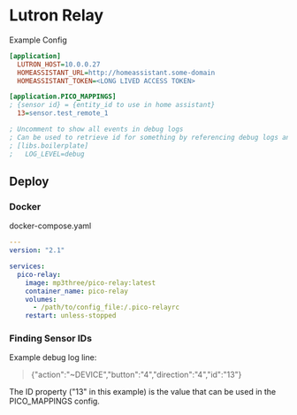 # Lutron Relay

Example Config

```ini
[application]
  LUTRON_HOST=10.0.0.27
  HOMEASSISTANT_URL=http://homeassistant.some-domain
  HOMEASSISTANT_TOKEN=<LONG LIVED ACCESS TOKEN>

[application.PICO_MAPPINGS]
; {sensor id} = {entity_id to use in home assistant}
  13=sensor.test_remote_1

; Uncomment to show all events in debug logs
; Can be used to retrieve id for something by referencing debug logs and pushing buttons on the device
; [libs.boilerplate]
;   LOG_LEVEL=debug
```

## Deploy

### Docker

docker-compose.yaml

```yaml
---
version: "2.1"

services:
  pico-relay:
    image: mp3three/pico-relay:latest
    container_name: pico-relay
    volumes:
      - /path/to/config_file:/.pico-relayrc
    restart: unless-stopped
```

### Finding Sensor IDs

Example debug log line:

> {"action":"~DEVICE","button":"4","direction":"4","id":"13"}

The ID property ("13" in this example) is the value that can be used in the PICO_MAPPINGS config.
